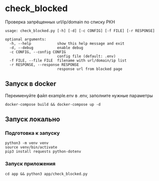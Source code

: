 # check_blocked
Проверка запрёщенных url/ip/domain по списку РКН

    usage: check_blocked.py [-h] [-d] [-c CONFIG] [-f FILE] [-r RESPONSE]
    
    optional arguments:
      -h, --help            show this help message and exit
      -d, --debug           enable debug
      -c CONFIG, --config CONFIG
                            config file (default: .env)
      -f FILE, --file FILE  filename with url/domain/ip list
      -r RESPONSE, --response RESPONSE
                            response url from blocked page


## Запуск в docker
Переименуйте файл example.env в .env, заполните нужные параметры

    docker-compose build && docker-compose up -d
    
  
## Запуск локально

### Подготовка к запуску

    python3 -m venv venv
    source venv/bin/activate
    pip3 install requests python-dotenv

### Запуск приложения
    cd app && python3 app/check_blocked.py
